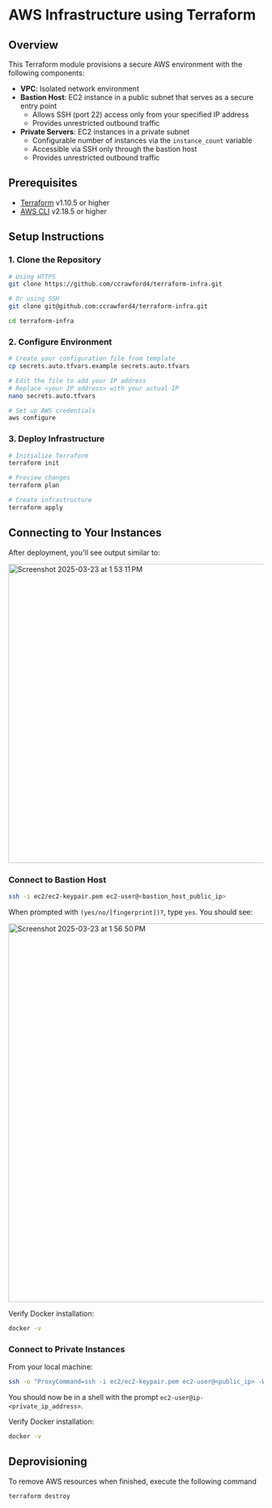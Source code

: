 # AWS Infrastructure using Terraform

## Overview

This Terraform module provisions a secure AWS environment with the following components:

- **VPC**: Isolated network environment
- **Bastion Host**: EC2 instance in a public subnet that serves as a secure entry point
  - Allows SSH (port 22) access only from your specified IP address
  - Provides unrestricted outbound traffic
- **Private Servers**: EC2 instances in a private subnet
  - Configurable number of instances via the `instance_count` variable
  - Accessible via SSH only through the bastion host
  - Provides unrestricted outbound traffic

## Prerequisites

- [Terraform](https://developer.hashicorp.com/terraform/install) v1.10.5 or higher
- [AWS CLI](https://docs.aws.amazon.com/cli/latest/userguide/getting-started-install.html) v2.18.5 or higher

## Setup Instructions

### 1. Clone the Repository

```bash
# Using HTTPS
git clone https://github.com/ccrawford4/terraform-infra.git 

# Or using SSH
git clone git@github.com:ccrawford4/terraform-infra.git

cd terraform-infra
```

### 2. Configure Environment

```bash
# Create your configuration file from template
cp secrets.auto.tfvars.example secrets.auto.tfvars

# Edit the file to add your IP address
# Replace <your IP address> with your actual IP
nano secrets.auto.tfvars

# Set up AWS credentials
aws configure
```

### 3. Deploy Infrastructure

```bash
# Initialize Terraform
terraform init

# Preview changes
terraform plan

# Create infrastructure
terraform apply
```

## Connecting to Your Instances

After deployment, you'll see output similar to:

<img width="590" alt="Screenshot 2025-03-23 at 1 53 11 PM" src="https://github.com/user-attachments/assets/49707bff-77bc-405a-a6fd-f40be3079fd9" />

### Connect to Bastion Host

```bash
ssh -i ec2/ec2-keypair.pem ec2-user@<bastion_host_public_ip>
```

When prompted with `(yes/no/[fingerprint])?`, type `yes`. You should see:

<img width="747" alt="Screenshot 2025-03-23 at 1 56 50 PM" src="https://github.com/user-attachments/assets/89f219e5-0a24-41ca-8110-8da65f4ea8d2" />

Verify Docker installation:
```bash
docker -v
```

### Connect to Private Instances

From your local machine:

```bash
ssh -o "ProxyCommand=ssh -i ec2/ec2-keypair.pem ec2-user@<public_ip> -W %h:%p" -i ec2/ec2-keypair.pem ec2-user@<private_ip>
```

You should now be in a shell with the prompt `ec2-user@ip-<private_ip_address>`.

Verify Docker installation:
```bash
docker -v
```

## Deprovisioning
To remove AWS resources when finished, execute the following command
```bash
terraform destroy
```
